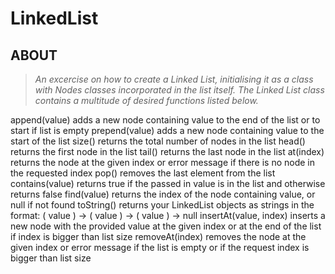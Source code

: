 # LinkedList

## ABOUT

> *An excercise on how to create a Linked List, initialising it as a class with Nodes classes incorporated in the list itself. The Linked List class contains a multitude of desired functions listed below.*

append(value) adds a new node containing value to the end of the list or to start if list is empty
prepend(value) adds a new node containing value to the start of the list
size() returns the total number of nodes in the list
head() returns the first node in the list
tail() returns the last node in the list
at(index) returns the node at the given index or error message if there is no node in the requested index
pop() removes the last element from the list
contains(value) returns true if the passed in value is in the list and otherwise returns false
find(value) returns the index of the node containing value, or null if not found
toString() returns your LinkedList objects as strings in the format: ( value ) -> ( value ) -> ( value ) -> null
insertAt(value, index) inserts a new node with the provided value at the given index or at the end of the list if index is bigger than list size
removeAt(index) removes the node at the given index or error message if the list is empty or if the request index is bigger than list size
